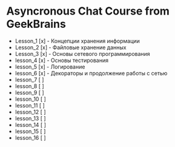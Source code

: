 # Asyncronous Chat Course from GeekBrains #

- Lesson_1 [x] - Концепции хранения информации
- Lesson_2 [x] - Файловые хранение данных
- Lesson_3 [x] - Основы сетевого программирования
- lesson_4 [x] - Основы тестирования
- lesson_5 [x] - Логирование
- lesson_6 [x] - Декораторы и продолжение работы с сетью
- lesson_7 [ ]
- lesson_8 [ ]
- lesson_9 [ ]
- lesson_10 [ ]
- lesson_11 [ ]
- lesson_12 [ ]
- lesson_13 [ ]
- lesson_14 [ ]
- lesson_15 [ ]
- lesson_16 [ ]
